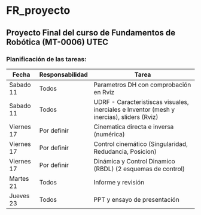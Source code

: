 # FR_proyecto
## Proyecto Final del curso de Fundamentos de Robótica (MT-0006) UTEC 

### Planificación de las tareas:

| Fecha | Responsabilidad | Tarea |
| ------ | ------ | ----- |
| Sabado 11 | Todos | Parametros DH con comprobación en Rviz |
| Sabado 11 | Todos | UDRF - Caracteristiscas visuales, inerciales e Inventor (mesh y inercias), sliders (Rviz)  |
| Viernes 17 | Por definir | Cinematica directa e inversa (numérica) |
| Viernes 17 | Por definir | Control cinemático (Singularidad, Redudancia, Posicion) |
| Viernes 17 | Por definir | Dinámica y Control Dinamico (RBDL) (2 esquemas de control) |
| Martes 21 | Todos | Informe y revisión |
| Jueves 23 | Todos | PPT y ensayo de presentación |

